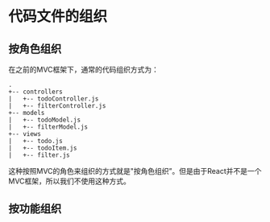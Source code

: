 # 代码文件的组织

## 按角色组织

在之前的MVC框架下，通常的代码组织方式为：
```
.
+-- controllers
|   +-- todoController.js
|   +-- filterController.js
+-- models
|   +-- todoModel.js
|   +-- filterModel.js
+-- views
|   +-- todo.js
|   +-- todoItem.js
|   +-- filter.js
```

这种按照MVC的角色来组织的方式就是"按角色组织”。但是由于React并不是一个MVC框架，所以我们不使用这种方式。

## 按功能组织

